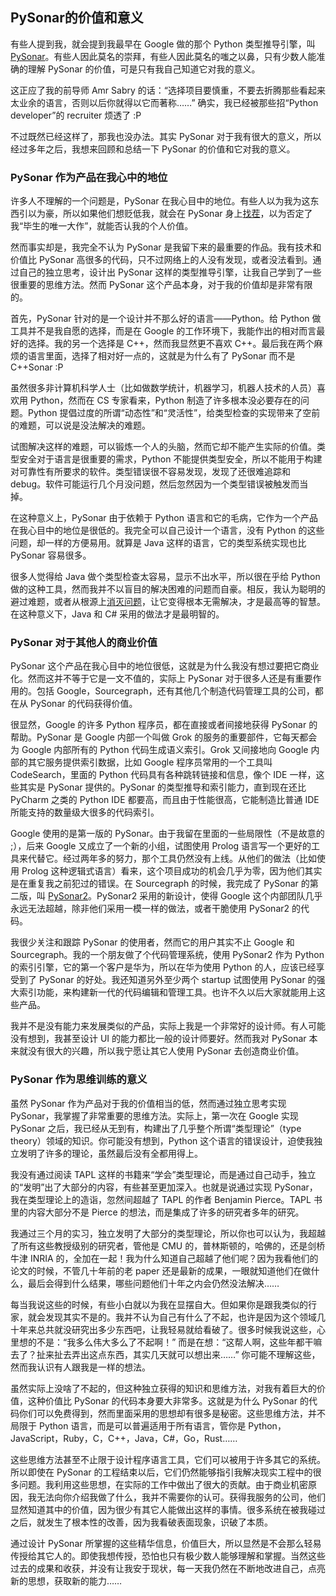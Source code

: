 ## PySonar的价值和意义

有些人提到我，就会提到我最早在 Google 做的那个 Python 类型推导引擎，叫 [PySonar](http://www.yinwang.org/blog-cn/2014/12/31/google-story)。有些人因此莫名的崇拜，有些人因此莫名的嗤之以鼻，只有少数人能准确的理解 PySonar 的价值，可是只有我自己知道它对我的意义。

这正应了我的前导师 Amr Sabry 的话：“选择项目要慎重，不要去折腾那些看起来太业余的语言，否则以后你就得以它而著称……” 确实，我已经被那些招“Python developer”的 recruiter 烦透了 :P

不过既然已经这样了，那我也没办法。其实 PySonar 对于我有很大的意义，所以经过多年之后，我想来回顾和总结一下 PySonar 的价值和它对我的意义。

### PySonar 作为产品在我心中的地位

许多人不理解的一个问题是，PySonar 在我心目中的地位。有些人以为我为这东西引以为豪，所以如果他们想贬低我，就会在 PySonar 身上[找茬](http://www.yinwang.org/blog-cn/2016/04/07/cfa)，以为否定了我“毕生的唯一大作”，就能否认我的个人价值。

然而事实却是，我完全不认为 PySonar 是我留下来的最重要的作品。我有技术和价值比 PySonar 高很多的代码，只不过网络上的人没有发现，或者没法看到。通过自己的独立思考，设计出 PySonar 这样的类型推导引擎，让我自己学到了一些很重要的思维方法。然而 PySonar 这个产品本身，对于我的价值却是非常有限的。

首先，PySonar 针对的是一个设计并不那么好的语言——Python。给 Python 做工具并不是我自愿的选择，而是在 Google 的工作环境下，我能作出的相对而言最好的选择。我的另一个选择是 C++，然而我显然更不喜欢 C++。最后我在两个麻烦的语言里面，选择了相对好一点的，这就是为什么有了 PySonar 而不是 C++Sonar :P

虽然很多非计算机科学人士（比如做数学统计，机器学习，机器人技术的人员）喜欢用 Python，然而在 CS 专家看来，Python 制造了许多根本没必要存在的问题。Python 提倡过度的所谓“动态性”和“灵活性”，给类型检查的实现带来了空前的难题，可以说是没法解决的难题。

试图解决这样的难题，可以锻炼一个人的头脑，然而它却不能产生实际的价值。类型安全对于语言是很重要的需求，Python 不能提供类型安全，所以不能用于构建对可靠性有所要求的软件。类型错误很不容易发现，发现了还很难追踪和 debug。软件可能运行几个月没问题，然后忽然因为一个类型错误被触发而当掉。

在这种意义上，PySonar 由于依赖于 Python 语言和它的毛病，它作为一个产品在我心目中的地位是很低的。我完全可以自己设计一个语言，没有 Python 的这些问题，却一样的方便易用。就算是 Java 这样的语言，它的类型系统实现也比 PySonar 容易很多。

很多人觉得给 Java 做个类型检查太容易，显示不出水平，所以很在乎给 Python 做的这种工具，然而我并不以盲目的解决困难的问题而自豪。相反，我认为聪明的避过难题，或者从根源上[消灭问题](http://www.yinwang.org/blog-cn/2013/03/19/eliminate-problems)，让它变得根本无需解决，才是最高等的智慧。在这种意义下，Java 和 C# 采用的做法才是最明智的。

### PySonar 对于其他人的商业价值

PySonar 这个产品在我心目中的地位很低，这就是为什么我没有想过要把它商业化。然而这并不等于它是一文不值的，实际上 PySonar 对于很多人还是有重要作用的。包括 Google，Sourcegraph，还有其他几个制造代码管理工具的公司，都在从 PySonar 的代码获得价值。

很显然，Google 的许多 Python 程序员，都在直接或者间接地获得 PySonar 的帮助。PySonar 是 Google 内部一个叫做 Grok 的服务的重要部件，它每天都会为 Google 内部所有的 Python 代码生成语义索引。Grok 又间接地向 Google 内部的其它服务提供索引数据，比如 Google 程序员常用的一个工具叫 CodeSearch，里面的 Python 代码具有各种跳转链接和信息，像个 IDE 一样，这些其实是 PySonar 提供的。PySonar 的类型推导和索引能力，直到现在还比 PyCharm 之类的 Python IDE 都要高，而且由于性能很高，它能制造比普通 IDE 所能支持的数量级大很多的代码索引。

Google 使用的是第一版的 PySonar。由于我留在里面的一些局限性（不是故意的 ;），后来 Google 又成立了一个新的小组，试图使用 Prolog 语言写一个更好的工具来代替它。经过两年多的努力，那个工具仍然没有上线。从他们的做法（比如使用 Prolog 这种逻辑式语言）看来，这个项目成功的机会几乎为零，因为他们其实是在重复我之前犯过的错误。在 Sourcegraph 的时候，我完成了 PySonar 的第二版，叫 [PySonar2](https://github.com/yinwang0/pysonar2)。PySonar2 采用的新设计，使得 Google 这个内部团队几乎永远无法超越，除非他们采用一模一样的做法，或者干脆使用 PySonar2 的代码。

我很少关注和跟踪 PySonar 的使用者，然而它的用户其实不止 Google 和 Sourcegraph。我的一个朋友做了个代码管理系统，使用 PySonar2 作为 Python 的索引引擎，它的第一个客户是华为，所以在华为使用 Python 的人，应该已经享受到了 PySonar 的好处。我还知道另外至少两个 startup 试图使用 PySonar 的强大索引功能，来构建新一代的代码编辑和管理工具。也许不久以后大家就能用上这些产品。

我并不是没有能力来发展类似的产品，实际上我是一个非常好的设计师。有人可能没有想到，我甚至设计 UI 的能力都比一般的设计师要好。然而我对 PySonar 本来就没有很大的兴趣，所以我宁愿让其它人使用 PySonar 去创造商业价值。

### PySonar 作为思维训练的意义

虽然 PySonar 作为产品对于我的价值相当的低，然而通过独立思考实现 PySonar，我掌握了非常重要的思维方法。实际上，第一次在 Google 实现 PySonar 之后，我已经从无到有，构建出了几乎整个所谓“类型理论”（type theory）领域的知识。你可能没有想到，Python 这个语言的错误设计，迫使我独立发明了许多的理论，虽然最后没有全都用得上。

我没有通过阅读 TAPL 这样的书籍来“学会”类型理论，而是通过自己动手，独立的“发明”出了大部分的内容，有些甚至更加深入。也就是说通过实现 PySonar，我在类型理论上的造诣，忽然间超越了 TAPL 的作者 Benjamin Pierce。TAPL 书里的内容大部分不是 Pierce 的想法，而是集成了许多的研究者多年的研究。

我通过三个月的实习，独立发明了大部分的类型理论，所以你也可以认为，我超越了所有这些教授级别的研究者，管他是 CMU 的，普林斯顿的，哈佛的，还是剑桥牛津 INRIA 的，全加在一起！我为什么知道自己超越了他们呢？因为我看他们的论文的时候，不管几十年前的老 paper 还是最新的成果，一眼就知道他们在做什么，最后会得到什么结果，哪些问题他们十年之内会仍然没法解决……

每当我说这些的时候，有些小白就以为我在显摆自大。但如果你是跟我类似的行家，就会发现其实不是的。我并不认为自己有什么了不起，也许是因为这个领域几十年来总共就没研究出多少东西吧，让我轻易就给看破了。很多时候我说这些，心里想的不是：“我多么伟大多么了不起啊！” 而是在想：“这帮人啊，这些年都干嘛去了？扯来扯去弄出这点东西，其实几天就可以想出来……” 你可能不理解这些，然而我认识有人跟我是一样的想法。

虽然实际上没啥了不起的，但这种独立获得的知识和思维方法，对我有着巨大的价值，这种价值比 PySonar 的代码本身要大非常多。这就是为什么 PySonar 的代码你们可以免费得到，然而里面采用的思想却有很多是秘密。这些思维方法，并不局限于 Python 语言，而是可以普遍适用于所有语言，管你是 Python，JavaScript，Ruby，C，C++，Java，C#，Go，Rust……

这些思维方法甚至不止限于设计程序语言工具，它们可以被用于许多其它的系统。所以即使在 PySonar 的工程结束以后，它们仍然能够指引我解决现实工程中的很多问题。我利用这些思想，在实际的工作中做出了很大的贡献。由于商业机密原因，我无法向你介绍我做了什么，我并不需要你的认可。获得我服务的公司，他们显然知道其中的价值，因为很少有其它人能做出这样的事情。很多系统在被我碰过之后，就发生了根本性的改善，因为我看破表面现象，识破了本质。

通过设计 PySonar 所掌握的这些精华信息，价值巨大，所以显然是不会那么轻易传授给其它人的。即使我想传授，恐怕也只有极少数人能够理解和掌握。当然这些过去的成果和收获，并没有让我安于现状，每一天我仍然在不断地改进自己，点亮新的思想，获取新的能力……
